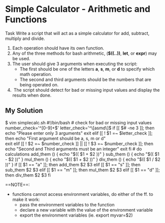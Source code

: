 # Simple Calculator - Arithmetic and Functions
Task
Write a script that will act as a simple calculator for add, subtract, multiply and divide.
1. Each operation should have its own function.
2. Any of the three methods for bash arithmetic, (**$((..))**, **let**, or **expr**) may be used.
3. The user should give 3 arguments when executing the script:  
    - The first should be one of the letters **a**, **s**, **m**, or **d** to specify which math operation.  
    - The second and third arguments should be the numbers that are being operated on.
4.  The script should detect for bad or missing input values and display the results when done.
## My Solution
$ vim simplecalc.sh
\#!/bin/bash
\# check for bad or missing input values
number_check='^\[0-9\]+$'
letter_check='^\[asmd\]$
if \[\[ $# -ne 3 \]\]; then
	echo "Please enter only 3 arguments"
	exit
elif \[\[ ! $1 =~ $letter_check \]\]; then
	echo "First argument should be a, s, m or d"	
	exit
elif \[\[ ! $2 =~ $number_check \]\] || \[\[ ! $3 =~ $number_check \]\]; then
	echo "Second and Third arguments must be an integer"
	exit
fi
\# do calculations
add_them () {
	echo "$(( $1 + $2 ))"
}
sub_them () {
	echo "$(( $1 - $2 ))"
}
mul_them () {
	echo "$(( $1 *+* $2 ))"
}
div_them () {
	echo "$(( $1 / $2 ))"
}
if \[\[ $1 == "a" \]\]; then
	add_them $2 $3
elif \[\[ $1 == "s" \]\]; then
	sub_them $2 $3
elif \[\[ $1 == "m" \]\]; then
	mul_them $2 $3
elif \[\[ $1 == "d" \]\]; then
	div_them $2 $3
fi

==NOTE==: 
- functions cannot access environment variables, do either of the ff. to make it work:
	- pass the environment variables to the function
	- declare a new variable with the value of the environment variable
	- export the environment variables (ie. export myvar=$2)